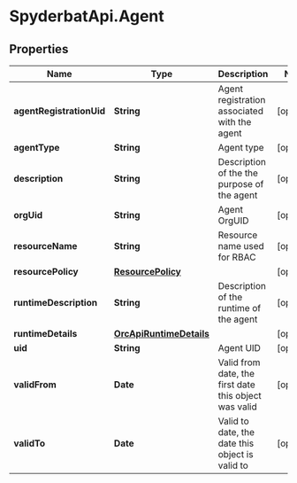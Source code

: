 # SpyderbatApi.Agent

## Properties

Name | Type | Description | Notes
------------ | ------------- | ------------- | -------------
**agentRegistrationUid** | **String** | Agent registration associated with the agent | [optional] 
**agentType** | **String** | Agent type | [optional] 
**description** | **String** | Description of the the purpose of the agent | [optional] 
**orgUid** | **String** | Agent OrgUID | [optional] 
**resourceName** | **String** | Resource name used for RBAC | [optional] 
**resourcePolicy** | [**ResourcePolicy**](ResourcePolicy.md) |  | [optional] 
**runtimeDescription** | **String** | Description of the runtime of the agent | [optional] 
**runtimeDetails** | [**OrcApiRuntimeDetails**](OrcApiRuntimeDetails.md) |  | [optional] 
**uid** | **String** | Agent UID | [optional] 
**validFrom** | **Date** | Valid from date, the first date this object was valid | [optional] 
**validTo** | **Date** | Valid to date, the date this object is valid to | [optional] 


